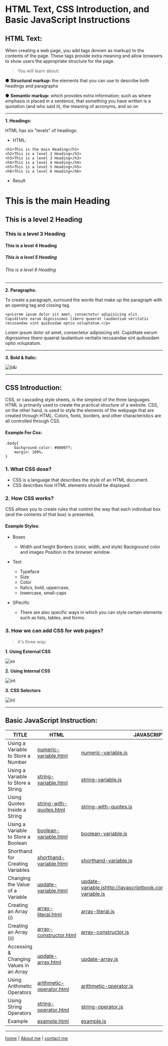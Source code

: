 # HTML Text, CSS Introduction, and Basic JavaScript Instructions

## HTML Text:

When creating a web page, you add tags
(known as markup) to the contents of the
page. These tags provide extra meaning
and allow browsers to show users the
appropriate structure for the page.

> You will learn about:

● **Structural markup:** the elements that you can use to
describe both headings and paragraphs

● **Semantic markup:** which provides extra information; such as where emphasis is placed in a sentence, that something you have written is a quotation (and who said it), the meaning of acronyms, and so on

---

**1. Headings:**

 HTML has six "levels" of headings:

* HTML:

``` 
<h1>This is the main Heading</h1>
<h2>This is a level 2 Heading</h2>
<h3>This is a level 3 Heading</h3>
<h4>This is a level 4 Heading</h4>
<h5>This is a level 5 Heading</h5>
<h6>This is a level 6 Heading</h6>

```

* Result

# This is the main Heading

## This is a level 2 Heading

### This is a level 3 Heading

#### This is a level 4 Heading

##### This is a level 5 Heading

###### This is a level 6 Heading

--- 

**2. Paragraphs:**

To create a paragraph, surround the words that make up the paragraph with an opening tag and closing tag.

``` 
<p>Lorem ipsum dolor sit amet, consectetur adipisicing elit. Cupiditate earum dignissimos libero quaerat laudantium veritatis recusandae sint quibusdam optio voluptatum.</p>
```

Lorem ipsum dolor sit amet, consectetur adipisicing elit. Cupiditate earum dignissimos libero quaerat laudantium veritatis recusandae sint quibusdam optio voluptatum.
 
 ---
**3. Bold & Italic:**

![b&i](./img/b&i.png)

---

## CSS Introduction:

CSS, or cascading style sheets, is the simplest of the three languages. HTML is primarily used to create the practical structure of a website. CSS, on the other hand, is used to style the elements of the webpage that are created through HTML. Colors, fonts, borders, and other characteristics are all controlled through CSS.

#### Example For Css:

``` 
.body{
    background-color: #0000ff;
    margin: 100%;
}
```

### 1. What CSS dose?

* CSS is a language that describes the style of an HTML document.
* CSS describes how HTML elements should be displayed.

### 2. How CSS works?

CSS allows you to create rules that control the
way that each individual box (and the contents
of that box) is presented.

#### Example Styles:

* Boxes

   * Width and height Borders (color, width, and style) Background color and images Position in the browser window.

* Text

   * Typeface
   * Size
   * Color
   * Italics, bold, uppercase, 
   * lowercase, small-caps

* SPecific

    - There are also specific ways in which you can style certain elements such as lists, tables, and forms.

### 3. How we can add CSS for web pages?

> it's three way:

**1. Using External CSS**

![ex](./img/ex.png)

**2. Using Internal CSS**

![int](./img/int.png)

**3. CSS Selectors**

![inl](./img/inl.png)

---

## Basic JavaScript Instruction:

| TITLE |	HTML|	JAVASCRIPT |
|--------|--------|-------|
| Using a Variable to Store a Number	| [numeric-variable.html](http://javascriptbook.com/code/c02/numeric-variable.html)	| [numeric-variable.js](http://javascriptbook.com/code/c02/js/numeric-variable.js) |
| Using a Variable to Store a String	| [string-variable.html](http://javascriptbook.com/code/c02/string-variable.html)	|  [string-variable.js](http://javascriptbook.com/code/c02/js/string-variable.js) |
| Using Quotes Inside a String	| [string-with-quotes.html](http://javascriptbook.com/code/c02/string-with-quotes.html)	|   [string-with-quotes.js](http://javascriptbook.com/code/c02/js/string-with-quotes.js) |
| Using a Variable to Store a Boolean |	[boolean-variable.html](http://javascriptbook.com/code/c02/boolean-variable.html) |	  [boolean-variable.js](http://javascriptbook.com/code/c02/js/boolean-variable.js) |
| Shorthand for Creating Variables	| [shorthand-variable.html](http://javascriptbook.com/code/c02/shorthand-variable.html) | [shorthand-variable.js](http://javascriptbook.com/code/c02/js/shorthand-variable.js) |
| Changing the Value of a Variable	| [update-variable.html](http://javascriptbook.com/code/c02/update-variable.html)	|      [update-variable.js]()http://javascriptbook.com/code/c02/js/update-variable.js |
| Creating an Array (i)	| [array-literal.html](http://javascriptbook.com/code/c02/array-literal.html)	| [array-literal.js](http://javascriptbook.com/code/c02/js/array-literal.js) |
| Creating an Array (ii)	| [array-constructor.html](http://javascriptbook.com/code/c02/array-constructor.html) |	[array-constructor.js](http://javascriptbook.com/code/c02/js/array-constructor.js) |
| Accessing & Changing Values in an Array	| [update-array.html](http://javascriptbook.com/code/c02/update-array.html) |	[update-array.js](http://javascriptbook.com/code/c02/js/update-array.js) |
| Using Arithmetic Operators |	[arithmetic-operator.html](http://javascriptbook.com/code/c02/arithmetic-operator.html) |	[arithmetic-operator.js](http://javascriptbook.com/code/c02/js/arithmetic-operator.js) |
| Using String Operators |	[string-operator.html](http://javascriptbook.com/code/c02/string-operator.html) |	[string-operator.js](http://javascriptbook.com/code/c02/js/string-operator.js) |
| Example	| [example.html](http://javascriptbook.com/code/c02/example.html)	| [example.js](http://javascriptbook.com/code/c02/js/example.js) |

---

[home](/README.md) | [About me](/about-me.md) | [contact me](/contact-me.md)
